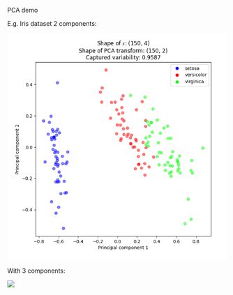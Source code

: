 PCA demo

E.g. Iris dataset 2 components:

![](iris_pca_2_components.png)

With 3 components:

![](iris_pca_3_components.gif)

